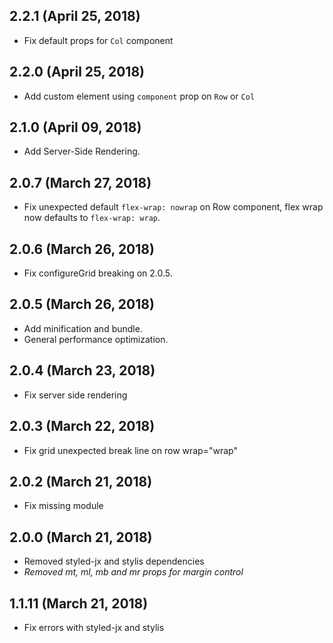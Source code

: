 ## 2.2.1 (April 25, 2018)

- Fix default props for `Col` component

## 2.2.0 (April 25, 2018)

- Add custom element using `component` prop on `Row` or `Col`

## 2.1.0 (April 09, 2018)

- Add Server-Side Rendering.

## 2.0.7 (March 27, 2018)

- Fix unexpected default `flex-wrap: nowrap` on Row component, flex wrap now defaults to `flex-wrap: wrap`.

## 2.0.6 (March 26, 2018)

- Fix configureGrid breaking on 2.0.5.

## 2.0.5 (March 26, 2018)

- Add minification and bundle.
- General performance optimization.

## 2.0.4 (March 23, 2018)

- Fix server side rendering

## 2.0.3 (March 22, 2018)

- Fix grid unexpected break line on row wrap="wrap"

## 2.0.2 (March 21, 2018)

- Fix missing module

## 2.0.0 (March 21, 2018)

- Removed styled-jx and stylis dependencies
- *Removed mt, ml, mb and mr props for margin control*

## 1.1.11 (March 21, 2018)

- Fix errors with styled-jx and stylis
